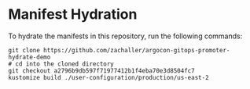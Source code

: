 # Manifest Hydration

To hydrate the manifests in this repository, run the following commands:

```shell
git clone https://github.com/zachaller/argocon-gitops-promoter-hydrate-demo
# cd into the cloned directory
git checkout a2796b9db597f71977412b1f4eba70e3d8504fc7
kustomize build ./user-configuration/production/us-east-2
```
